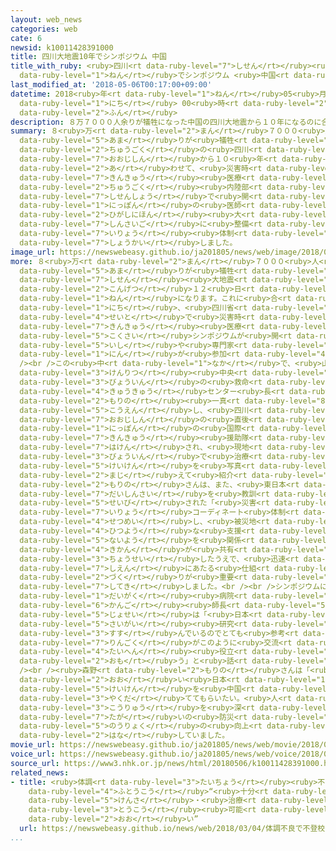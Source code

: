 ```yaml
---
layout: web_news
categories: web
cate: 6
newsid: k10011428391000
title: 四川大地震10年でシンポジウム 中国
title_with_ruby: <ruby>四川<rt data-ruby-level="7">しせん</rt></ruby><ruby>大地震<rt data-ruby-level="7">おおじしん</rt></ruby>10<ruby>年<rt
  data-ruby-level="1">ねん</rt></ruby>でシンポジウム <ruby>中国<rt data-ruby-level="2">ちゅうごく</rt></ruby>
last_modified_at: '2018-05-06T00:17:00+09:00'
datetime: 2018<ruby>年<rt data-ruby-level="1">ねん</rt></ruby>05<ruby>月<rt data-ruby-level="1">がつ</rt></ruby>06<ruby>日<rt
  data-ruby-level="1">にち</rt></ruby> 00<ruby>時<rt data-ruby-level="2">じ</rt></ruby>17<ruby>分<rt
  data-ruby-level="2">ふん</rt></ruby>
description: ８万７０００人余りが犠牲になった中国の四川大地震から１０年になるのに合わせて、災害時の緊急医療をテーマにしたシンポジウムが中国内陸部の四川省で開かれ、日本の医師が東日本大震災後に整備された医療体制などを紹介しました。
summary: ８<ruby>万<rt data-ruby-level="2">まん</rt></ruby>７０００<ruby>人<rt data-ruby-level="1">にん</rt></ruby><ruby>余<rt
  data-ruby-level="5">あま</rt></ruby>りが<ruby>犠牲<rt data-ruby-level="7">ぎせい</rt></ruby>になった<ruby>中国<rt
  data-ruby-level="2">ちゅうごく</rt></ruby>の<ruby>四川<rt data-ruby-level="7">しせん</rt></ruby><ruby>大地震<rt
  data-ruby-level="7">おおじしん</rt></ruby>から１０<ruby>年<rt data-ruby-level="1">ねん</rt></ruby>になるのに<ruby>合<rt
  data-ruby-level="2">あ</rt></ruby>わせて、<ruby>災害時<rt data-ruby-level="5">さいがいじ</rt></ruby>の<ruby>緊急<rt
  data-ruby-level="7">きんきゅう</rt></ruby><ruby>医療<rt data-ruby-level="7">いりょう</rt></ruby>をテーマにしたシンポジウムが<ruby>中国<rt
  data-ruby-level="2">ちゅうごく</rt></ruby><ruby>内陸部<rt data-ruby-level="4">ないりくぶ</rt></ruby>の<ruby>四川省<rt
  data-ruby-level="7">しせんしょう</rt></ruby>で<ruby>開<rt data-ruby-level="3">ひら</rt></ruby>かれ、<ruby>日本<rt
  data-ruby-level="1">にっぽん</rt></ruby>の<ruby>医師<rt data-ruby-level="5">いし</rt></ruby>が<ruby>東日本<rt
  data-ruby-level="2">ひがしにほん</rt></ruby><ruby>大<rt data-ruby-level="1">だい</rt></ruby><ruby>震災後<rt
  data-ruby-level="7">しんさいご</rt></ruby>に<ruby>整備<rt data-ruby-level="5">せいび</rt></ruby>された<ruby>医療<rt
  data-ruby-level="7">いりょう</rt></ruby><ruby>体制<rt data-ruby-level="5">たいせい</rt></ruby>などを<ruby>紹介<rt
  data-ruby-level="7">しょうかい</rt></ruby>しました。
image_url: https://newswebeasy.github.io/ja201805/news/web/image/2018/05/06/K10011428391_1805060016_1805060017_01_03.jpg
more: ８<ruby>万<rt data-ruby-level="2">まん</rt></ruby>７０００<ruby>人<rt data-ruby-level="1">にん</rt></ruby><ruby>余<rt
  data-ruby-level="5">あま</rt></ruby>りが<ruby>犠牲<rt data-ruby-level="7">ぎせい</rt></ruby>になった<ruby>四川<rt
  data-ruby-level="7">しせん</rt></ruby><ruby>大地震<rt data-ruby-level="7">おおじしん</rt></ruby>から<ruby>今月<rt
  data-ruby-level="2">こんげつ</rt></ruby>１２<ruby>日<rt data-ruby-level="1">にち</rt></ruby>で１０<ruby>年<rt
  data-ruby-level="1">ねん</rt></ruby>になります。これに<ruby>合<rt data-ruby-level="2">あ</rt></ruby>わせて５<ruby>日<rt
  data-ruby-level="1">にち</rt></ruby>、<ruby>四川省<rt data-ruby-level="7">しせんしょう</rt></ruby><ruby>成都<rt
  data-ruby-level="4">せいと</rt></ruby>で<ruby>災害時<rt data-ruby-level="5">さいがいじ</rt></ruby>の<ruby>緊急<rt
  data-ruby-level="7">きんきゅう</rt></ruby><ruby>医療<rt data-ruby-level="7">いりょう</rt></ruby>をテーマにした<ruby>国際<rt
  data-ruby-level="5">こくさい</rt></ruby>シンポジウムが<ruby>開<rt data-ruby-level="3">ひら</rt></ruby>かれ、<ruby>医師<rt
  data-ruby-level="5">いし</rt></ruby>や<ruby>専門家<rt data-ruby-level="6">せんもんか</rt></ruby>などおよそ１０００<ruby>人<rt
  data-ruby-level="1">にん</rt></ruby>が<ruby>参加<rt data-ruby-level="4">さんか</rt></ruby>しました。<br
  /><br />この<ruby>中<rt data-ruby-level="1">なか</rt></ruby>で、<ruby>山形<rt data-ruby-level="2">やまがた</rt></ruby><ruby>県立<rt
  data-ruby-level="3">けんりつ</rt></ruby><ruby>中央<rt data-ruby-level="3">ちゅうおう</rt></ruby><ruby>病院<rt
  data-ruby-level="3">びょういん</rt></ruby>の<ruby>救命<rt data-ruby-level="4">きゅうめい</rt></ruby><ruby>救急<rt
  data-ruby-level="4">きゅうきゅう</rt></ruby>センター<ruby>長<rt data-ruby-level="2">ちょう</rt></ruby>、<ruby>森野<rt
  data-ruby-level="2">もりの</rt></ruby><ruby>一真<rt data-ruby-level="8">かずま</rt></ruby>さんが<ruby>講演<rt
  data-ruby-level="5">こうえん</rt></ruby>し、<ruby>四川<rt data-ruby-level="7">しせん</rt></ruby><ruby>大地震<rt
  data-ruby-level="7">おおじしん</rt></ruby>の<ruby>直後<rt data-ruby-level="2">ちょくご</rt></ruby>に<ruby>日本<rt
  data-ruby-level="1">にっぽん</rt></ruby>の<ruby>国際<rt data-ruby-level="5">こくさい</rt></ruby><ruby>緊急<rt
  data-ruby-level="7">きんきゅう</rt></ruby><ruby>援助隊<rt data-ruby-level="7">えんじょたい</rt></ruby>として<ruby>派遣<rt
  data-ruby-level="7">はけん</rt></ruby>され、<ruby>現地<rt data-ruby-level="5">げんち</rt></ruby>の<ruby>病院<rt
  data-ruby-level="3">びょういん</rt></ruby>で<ruby>治療<rt data-ruby-level="7">ちりょう</rt></ruby>にあたった<ruby>経験<rt
  data-ruby-level="5">けいけん</rt></ruby>を<ruby>写真<rt data-ruby-level="3">しゃしん</rt></ruby>を<ruby>交<rt
  data-ruby-level="2">まじ</rt></ruby>えて<ruby>紹介<rt data-ruby-level="7">しょうかい</rt></ruby>しました。<ruby>森野<rt
  data-ruby-level="2">もりの</rt></ruby>さんは、また、<ruby>東日本<rt data-ruby-level="2">ひがしにほん</rt></ruby><ruby>大震災<rt
  data-ruby-level="7">だいしんさい</rt></ruby>を<ruby>教訓<rt data-ruby-level="4">きょうくん</rt></ruby>に<ruby>整備<rt
  data-ruby-level="5">せいび</rt></ruby>された「<ruby>災害<rt data-ruby-level="5">さいがい</rt></ruby><ruby>医療<rt
  data-ruby-level="7">いりょう</rt></ruby>コーディネート<ruby>体制<rt data-ruby-level="5">たいせい</rt></ruby>」について<ruby>説明<rt
  data-ruby-level="4">せつめい</rt></ruby>し、<ruby>被災地<rt data-ruby-level="7">ひさいち</rt></ruby>で<ruby>必要<rt
  data-ruby-level="4">ひつよう</rt></ruby>な<ruby>支援<rt data-ruby-level="7">しえん</rt></ruby><ruby>内容<rt
  data-ruby-level="5">ないよう</rt></ruby>を<ruby>関係<rt data-ruby-level="4">かんけい</rt></ruby><ruby>機関<rt
  data-ruby-level="4">きかん</rt></ruby>が<ruby>共有<rt data-ruby-level="4">きょうゆう</rt></ruby>して<ruby>調整<rt
  data-ruby-level="3">ちょうせい</rt></ruby>したうえで、<ruby>迅速<rt data-ruby-level="7">じんそく</rt></ruby>に<ruby>支援<rt
  data-ruby-level="7">しえん</rt></ruby>にあたる<ruby>仕組<rt data-ruby-level="3">しく</rt></ruby>み<ruby>作<rt
  data-ruby-level="2">づく</rt></ruby>りが<ruby>重要<rt data-ruby-level="4">じゅうよう</rt></ruby>だと<ruby>指摘<rt
  data-ruby-level="7">してき</rt></ruby>しました。<br /><br />シンポジウムに<ruby>参加<rt data-ruby-level="4">さんか</rt></ruby>した<ruby>大学<rt
  data-ruby-level="1">だいがく</rt></ruby><ruby>病院<rt data-ruby-level="3">びょういん</rt></ruby>の<ruby>看護<rt
  data-ruby-level="6">かんご</rt></ruby><ruby>師長<rt data-ruby-level="5">しちょう</rt></ruby>の<ruby>女性<rt
  data-ruby-level="5">じょせい</rt></ruby>は「<ruby>日本<rt data-ruby-level="1">にっぽん</rt></ruby>の<ruby>災害<rt
  data-ruby-level="5">さいがい</rt></ruby><ruby>研究<rt data-ruby-level="3">けんきゅう</rt></ruby>は<ruby>進<rt
  data-ruby-level="3">すす</rt></ruby>んでいるのでとても<ruby>参考<rt data-ruby-level="4">さんこう</rt></ruby>になった。<ruby>隣国<rt
  data-ruby-level="7">りんごく</rt></ruby>がこのように<ruby>交流<rt data-ruby-level="3">こうりゅう</rt></ruby>することは<ruby>大変<rt
  data-ruby-level="4">たいへん</rt></ruby><ruby>役立<rt data-ruby-level="3">やくだ</rt></ruby>つと<ruby>思<rt
  data-ruby-level="2">おも</rt></ruby>う」と<ruby>話<rt data-ruby-level="2">はな</rt></ruby>していました。<br
  /><br /><ruby>森野<rt data-ruby-level="2">もりの</rt></ruby>さんは「<ruby>災害<rt data-ruby-level="5">さいがい</rt></ruby>が<ruby>多<rt
  data-ruby-level="2">おお</rt></ruby>い<ruby>日本<rt data-ruby-level="1">にっぽん</rt></ruby>の<ruby>経験<rt
  data-ruby-level="5">けいけん</rt></ruby>を<ruby>中国<rt data-ruby-level="2">ちゅうごく</rt></ruby>に<ruby>役立<rt
  data-ruby-level="3">やくだ</rt></ruby>ててもらいたい。<ruby>人<rt data-ruby-level="1">ひと</rt></ruby>の<ruby>交流<rt
  data-ruby-level="3">こうりゅう</rt></ruby>を<ruby>深<rt data-ruby-level="3">ふか</rt></ruby>めることで、<ruby>互<rt
  data-ruby-level="7">たが</rt></ruby>いの<ruby>防災<rt data-ruby-level="5">ぼうさい</rt></ruby><ruby>能力<rt
  data-ruby-level="5">のうりょく</rt></ruby>の<ruby>向上<rt data-ruby-level="3">こうじょう</rt></ruby>につなげていきたい」と<ruby>話<rt
  data-ruby-level="2">はな</rt></ruby>していました。
movie_url: https://newswebeasy.github.io/ja201805/news/web/movie/2018/05/06/k10011428391_201805060016_201805060017.mp4
voice_url: https://newswebeasy.github.io/ja201805/news/web/voice/2018/05/06/k10011428391_201805060016_201805060017.mp3
source_url: https://www3.nhk.or.jp/news/html/20180506/k10011428391000.html
related_news:
- title: <ruby>体調<rt data-ruby-level="3">たいちょう</rt></ruby><ruby>不良<rt data-ruby-level="4">ふりょう</rt></ruby>で<ruby>不登校<rt
    data-ruby-level="4">ふとうこう</rt></ruby>“<ruby>十分<rt data-ruby-level="2">じゅうぶん</rt></ruby>な<ruby>検査<rt
    data-ruby-level="5">けんさ</rt></ruby>・<ruby>治療<rt data-ruby-level="7">ちりょう</rt></ruby>で<ruby>登校<rt
    data-ruby-level="3">とうこう</rt></ruby><ruby>可能<rt data-ruby-level="5">かのう</rt></ruby>なケース<ruby>多<rt
    data-ruby-level="2">おお</rt></ruby>い”
  url: https://newswebeasy.github.io/news/web/2018/03/04/体調不良で不登校十分な検査治療で登校可能なケース多い
...
```

